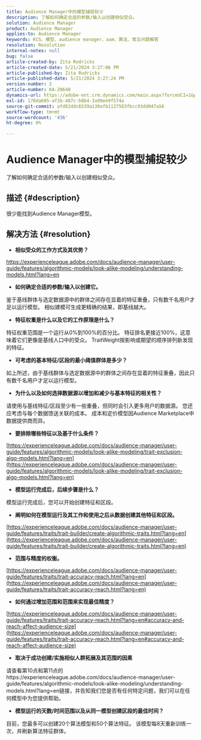 ```yaml
---
title: Audience Manager中的模型捕捉较少
description: 了解如何确定合适的参数/输入以创建相似受众。
solution: Audience Manager
product: Audience Manager
applies-to: Audience Manager
keywords: KCS、模型、audience manager、aam、算法、常见问题解答
resolution: Resolution
internal-notes: null
bug: false
article-created-by: Zita Rodricks
article-created-date: 5/21/2024 3:27:06 PM
article-published-by: Zita Rodricks
article-published-date: 5/21/2024 3:27:24 PM
version-number: 2
article-number: KA-20640
dynamics-url: https://adobe-ent.crm.dynamics.com/main.aspx?forceUCI=1&pagetype=entityrecord&etn=knowledgearticle&id=97d7de91-8617-ef11-9f89-6045bd06eea5
exl-id: 170da605-af1b-487c-b8b4-3a99ee9f574a
source-git-commit: afd82ddc6539a130afb1137583fbcc93dd047a56
workflow-type: tm+mt
source-wordcount: '436'
ht-degree: 0%

---
```


# Audience Manager中的模型捕捉较少


了解如何确定合适的参数/输入以创建相似受众。

## 描述 {#description}

很少能找到Audience Manager模型。

## 解决方法 {#resolution}


- <b>相似受众的工作方式及其优势？</b>


https://experienceleague.adobe.com/docs/audience-manager/user-guide/features/algorithmic-models/look-alike-modeling/understanding-models.html?lang=en

- <b>如何确定合适的参数/输入以创建它。</b>


鉴于基线群体与选定数据源中的群体之间存在显着的特征重叠，只有数千名用户才足以运行模型。 相似建模可生成更精确的结果，即基线越大。

- <b>特征权重是什么以及它的工作原理是什么？</b>


特征权重范围是一个运行从0%到100%的百分比。 特征排名更接近100%，这意味着它们更像是基线人口中的受众。 TraitWeight按影响或期望的顺序排列新发现的特征。

- <b>可考虑的基本特征/区段的最小阈值群体是多少？</b>


如上所述，由于基线群体与选定数据源中的群体之间存在显着的特征重叠，因此只有数千名用户才足以运行模型。

- <b>为什么以及如何选择数据源以增加和减少与基本特征的相关性？</b>


请使用与基线特征/区段至少有一些重叠，但同时会引入更多用户的数据源。 您还应考虑与每个数据馈送关联的成本。 成本和定价模型因Audience Marketplace中数据提供商而异。

- <b>要排除哪些特征以及基于什么条件？</b>


[https://experienceleague.adobe.com/docs/audience-manager/user-guide/features/algorithmic-models/look-alike-modeling/trait-exclusion-algo-models.html?lang=en](https://experienceleague.adobe.com/docs/audience-manager/user-guide/features/algorithmic-models/look-alike-modeling/trait-exclusion-algo-models.html?lang=en)

- <b>模型运行完成后，后续步骤是什么？</b>


模型运行完成后，您可以开始创建特征和区段。

- <b>阐明如何在模型运行及其工作和使用之后从数据创建其他特征和区段。</b>


[https://experienceleague.adobe.com/docs/audience-manager/user-guide/features/traits/trait-builder/create-algorithmic-traits.html?lang=en](https://experienceleague.adobe.com/docs/audience-manager/user-guide/features/traits/trait-builder/create-algorithmic-traits.html?lang=en)

- <b>范围与精度的权衡。</b>


[https://experienceleague.adobe.com/docs/audience-manager/user-guide/features/traits/trait-accuracy-reach.html?lang=en](https://experienceleague.adobe.com/docs/audience-manager/user-guide/features/traits/trait-accuracy-reach.html?lang=en)

- <b>如何通过增加范围和范围来实现最佳精度？</b>


[https://experienceleague.adobe.com/docs/audience-manager/user-guide/features/traits/trait-accuracy-reach.html?lang=en#accuracy-and-reach-affect-audience-size](https://experienceleague.adobe.com/docs/audience-manager/user-guide/features/traits/trait-accuracy-reach.html?lang=en#accuracy-and-reach-affect-audience-size)

- <b>取决于成功创建/实施相似人群拓展及其范围的因素</b>


请查看第10点和第11点的https://experienceleague.adobe.com/docs/audience-manager/user-guide/features/algorithmic-models/look-alike-modeling/understanding-models.html?lang=en链接，并告知我们您是否有任何特定问题，我们可以在任何模型中为您提供帮助。

- <b>模型运行的天数/时间范围以及从同一模型创建区段的最佳时间？</b>


目前，您最多可以创建20个算法模型和50个算法特征。 该模型每8天重新训练一次，并刷新算法特征群体。
